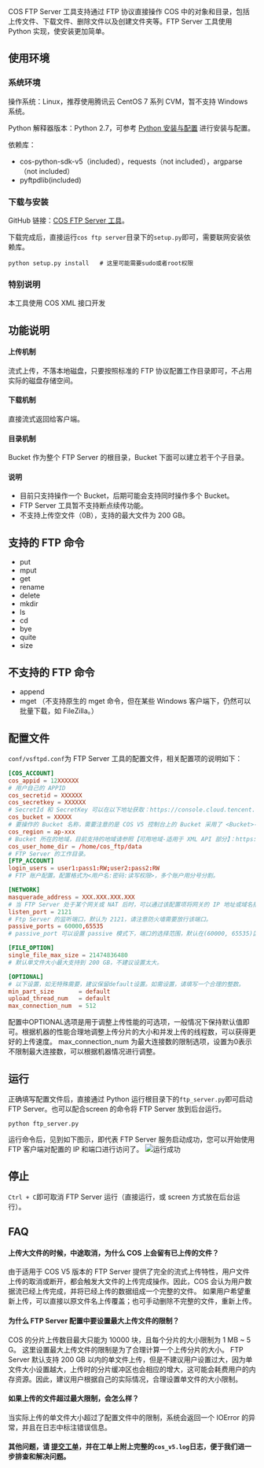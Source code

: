 COS FTP Server 工具支持通过 FTP 协议直接操作 COS 中的对象和目录，包括上传文件、下载文件、删除文件以及创建文件夹等。FTP Server 工具使用 Python 实现，使安装更加简单。
## 使用环境
### 系统环境
操作系统：Linux，推荐使用腾讯云 CentOS 7 系列 CVM，暂不支持 Windows 系统。

Python 解释器版本：Python 2.7，可参考 [Python 安装与配置](/doc/product/436/10866) 进行安装与配置。

依赖库：
- cos-python-sdk-v5（included），requests（not included），argparse（not included）
- pyftpdlib(included)

### 下载与安装
GitHub 链接：[COS FTP Server 工具](https://github.com/tencentyun/cos-ftp-server-V5)。

下载完成后，直接运行`cos ftp server`目录下的`setup.py`即可，需要联网安装依赖库。
```
python setup.py install   # 这里可能需要sudo或者root权限
```

### 特别说明
本工具使用 COS XML 接口开发

## 功能说明
#### 上传机制
流式上传，不落本地磁盘，只要按照标准的 FTP 协议配置工作目录即可，不占用实际的磁盘存储空间。

#### 下载机制
直接流式返回给客户端。

#### 目录机制
Bucket 作为整个 FTP Server 的根目录，Bucket 下面可以建立若干个子目录。

#### 说明
- 目前只支持操作一个 Bucket，后期可能会支持同时操作多个 Bucket。
- FTP Server 工具暂不支持断点续传功能。
- 不支持上传空文件（0B），支持的最大文件为 200 GB。

## 支持的 FTP 命令
- put
- mput
- get
- rename
- delete
- mkdir
- ls
- cd
- bye
- quite
- size

## 不支持的 FTP 命令
- append
- mget （不支持原生的 mget 命令，但在某些 Windows 客户端下，仍然可以批量下载，如 FileZilla。）


## 配置文件
`conf/vsftpd.conf`为 FTP Server 工具的配置文件，相关配置项的说明如下：
```conf
[COS_ACCOUNT]
cos_appid = 12XXXXXX
# 用户自己的 APPID
cos_secretid = XXXXXX
cos_secretkey = XXXXXX
# SecretId 和 SecretKey 可以在以下地址获取：https://console.cloud.tencent.com/cam/capi
cos_bucket = XXXXX
# 要操作的 Bucket 名称，需要注意的是 COS V5 控制台上的 Bucket 采用了 <Bucket>-<APPID> 的命名方式，这里只填写 Bucket 即可。
cos_region = ap-xxx
# Bucket 所在的地域，目前支持的地域请参照【可用地域-适用于 XML API 部分】：https://cloud.tencent.com/document/product/436/6224
cos_user_home_dir = /home/cos_ftp/data
# FTP Server 的工作目录。
[FTP_ACCOUNT]
login_users = user1:pass1:RW;user2:pass2:RW
# FTP 账户配置。配置格式为<用户名:密码:读写权限>，多个账户用分号分割。

[NETWORK]
masquerade_address = XXX.XXX.XXX.XXX
# 当 FTP Server 处于某个网关或 NAT 后时，可以通过该配置项将网关的 IP 地址或域名指定给 FTP Server。一般情况下，无需配置。
listen_port = 2121
# Ftp Server 的监听端口，默认为 2121，请注意防火墙需要放行该端口。
passive_ports = 60000,65535             
# passive_port 可以设置 passive 模式下，端口的选择范围，默认在(60000, 65535)区间上选择。

[FILE_OPTION]
single_file_max_size = 21474836480
# 默认单文件大小最大支持到 200 GB，不建议设置太大。

[OPTIONAL]
# 以下设置，如无特殊需要，建议保留default设置。如需设置，请填写一个合理的整数。
min_part_size       = default
upload_thread_num   = default
max_connection_num  = 512
```
配置中OPTIONAL选项是用于调整上传性能的可选项，一般情况下保持默认值即可。根据机器的性能合理地调整上传分片的大小和并发上传的线程数，可以获得更好的上传速度。 max_connection_num 为最大连接数的限制选项，设置为0表示不限制最大连接数，可以根据机器情况进行调整。 
## 运行
正确填写配置文件后，直接通过 Python 运行根目录下的`ftp_server.py`即可启动 FTP Server。也可以配合screen 的命令将 FTP Server 放到后台运行。
```
python ftp_server.py
```
运行命令后，见到如下图示，即代表 FTP Server 服务启动成功，您可以开始使用 FTP 客户端对配置的 IP 和端口进行访问了。
![运行成功](//mc.qcloudimg.com/static/img/7bbb20b2ba2c6cf9678a47d8753499cc/image.png)

## 停止
`Ctrl + C`即可取消 FTP Server 运行（直接运行，或 screen 方式放在后台运行）。
## FAQ
#### 上传大文件的时候，中途取消，为什么 COS 上会留有已上传的文件？
由于适用于 COS V5 版本的 FTP Server 提供了完全的流式上传特性，用户文件上传的取消或断开，都会触发大文件的上传完成操作。因此，COS 会认为用户数据流已经上传完成，并将已经上传的数据组成一个完整的文件。 如果用户希望重新上传，可以直接以原文件名上传覆盖；也可手动删除不完整的文件，重新上传。

#### 为什么 FTP Server 配置中要设置最大上传文件的限制？
COS 的分片上传数目最大只能为 10000 块，且每个分片的大小限制为 1 MB ~ 5 G。 这里设置最大上传文件的限制是为了合理计算一个上传分片的大小。
FTP Server 默认支持 200 GB 以内的单文件上传，但是不建议用户设置过大，因为单文件大小设置越大，上传时的分片缓冲区也会相应的增大，这可能会耗费用户的内存资源。因此，建议用户根据自己的实际情况，合理设置单文件的大小限制。

#### 如果上传的文件超过最大限制，会怎么样？
当实际上传的单文件大小超过了配置文件中的限制，系统会返回一个 IOError 的异常，并且在日志中标注错误信息。

#### 其他问题，请 [提交工单](https://console.cloud.tencent.com/workorder/category)，并在工单上附上完整的`cos_v5.log`日志，便于我们进一步排查和解决问题。
